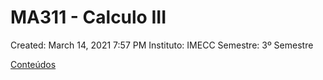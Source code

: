 # MA311 - Calculo III

Created: March 14, 2021 7:57 PM
Instituto: IMECC
Semestre: 3º Semestre

[Conteúdos](MA311%20-%20Calculo%20III%200b8c967becb84994a2dd9b0299f5d5ed/Conteu%CC%81dos%201f946a79ade64c54b9a32e72b7b17066.csv)